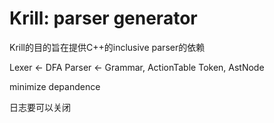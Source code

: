 # Krill: parser generator

Krill的目的旨在提供C++的inclusive parser的依赖

Lexer <- DFA
Parser <- Grammar, ActionTable
Token, AstNode

minimize depandence

日志要可以关闭
